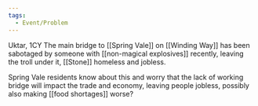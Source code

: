 ```yaml
---
tags:
  - Event/Problem
---
```

Uktar, 1CY
The main bridge to [[Spring Vale]] on [[Winding Way]] has been sabotaged by someone with [[non-magical explosives]] recently, leaving the troll under it, [[Stone]] homeless and jobless. 

Spring Vale residents know about this and worry that the lack of working bridge will impact the trade and economy, leaving people jobless, possibly also making [[food shortages]] worse?